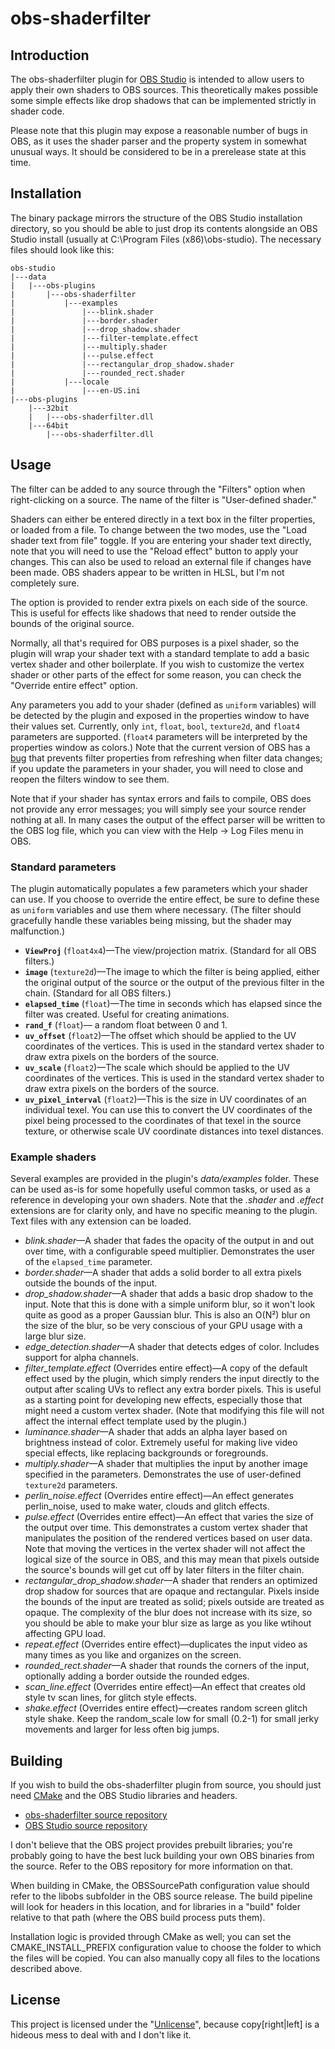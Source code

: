 # obs-shaderfilter

## Introduction

The obs-shaderfilter plugin for [OBS Studio](http://obsproject.com/) is intended to allow users to apply 
their own shaders to OBS sources. This theoretically makes possible some simple effects like drop shadows
that can be implemented strictly in shader code. 

Please note that this plugin may expose a reasonable number of bugs in OBS, as it uses the shader parser and 
the property system in somewhat unusual ways. It should be considered to be in a prerelease state at this time.

## Installation

The binary package mirrors the structure of the OBS Studio installation directory, so you should be able to
just drop its contents alongside an OBS Studio install (usually at C:\Program Files (x86)\obs-studio\). The 
necessary files should look like this: 

    obs-studio
    |---data
    |   |---obs-plugins
    |       |---obs-shaderfilter
    |           |---examples
    |               |---blink.shader
    |               |---border.shader
    |               |---drop_shadow.shader
    |               |---filter-template.effect
    |               |---multiply.shader
    |               |---pulse.effect
    |               |---rectangular_drop_shadow.shader
    |               |---rounded_rect.shader
    |           |---locale
    |               |---en-US.ini
    |---obs-plugins
        |---32bit
        |   |---obs-shaderfilter.dll
        |---64bit
            |---obs-shaderfilter.dll

## Usage

The filter can be added to any source through the "Filters" option when right-clicking on a source. The name
of the filter is "User-defined shader." 

Shaders can either be entered directly in a text box in the filter properties, or loaded from a file. To change 
between the two modes, use the "Load shader text from file" toggle. If you are entering your shader text directly,
note that you will need to use the "Reload effect" button to apply your changes. This can also be used to reload an
external file if changes have been made. OBS shaders appear to be written in HLSL, but I'm not completely sure.

The option is provided to render extra pixels on each side of the source. This is useful for effects like shadows
that need to render outside the bounds of the original source. 

Normally, all that's required for OBS purposes is a pixel shader, so the plugin will wrap your shader text with a 
standard template to add a basic vertex shader and other boilerplate. If you wish to customize the vertex shader
or other parts of the effect for some reason, you can check the "Override entire effect" option. 

Any parameters you add to your shader (defined as `uniform` variables) will be detected by the plugin and exposed
in the properties window to have their values set. Currently, only `int`, `float`, `bool`, `texture2d`, and `float4`
parameters are supported. (`float4` parameters will be interpreted by the properties window as colors.) Note that the 
current version of OBS has a [bug](https://obsproject.com/mantis/view.php?id=1028) that prevents filter properties
from refreshing when filter data changes; if you update the parameters in your shader, you will need to close and
reopen the filters window to see them. 

Note that if your shader has syntax errors and fails to compile, OBS does not provide any error messages; you will
simply see your source render nothing at all. In many cases the output of the effect parser will be written to the
OBS log file, which you can view with the Help -> Log Files menu in OBS. 

### Standard parameters

The plugin automatically populates a few parameters which your shader can use. If you choose to override the entire
effect, be sure to define these as `uniform` variables and use them where necessary. (The filter should gracefully 
handle these variables being missing, but the shader may malfunction.)

* **`ViewProj`** (`float4x4`)&mdash;The view/projection matrix. (Standard for all OBS filters.)
* **`image`** (`texture2d`)&mdash;The image to which the filter is being applied, either the original output of 
  the source or the output of the previous filter in the chain. (Standard for all OBS filters.)
* **`elapsed_time`** (`float`)&mdash;The time in seconds which has elapsed since the filter was created. Useful for 
  creating animations. 
* **`rand_f`** (`float`)&mdash; a random float between 0 and 1. 
* **`uv_offset`** (`float2`)&mdash;The offset which should be applied to the UV coordinates of the vertices. This is
  used in the standard vertex shader to draw extra pixels on the borders of the source.
* **`uv_scale`** (`float2`)&mdash;The scale which should be applied to the UV coordinates of the vertices. This is 
  used in the standard vertex shader to draw extra pixels on the borders of the source.
* **`uv_pixel_interval`** (`float2`)&mdash;This is the size in UV coordinates of an individual texel. You can use
  this to convert the UV coordinates of the pixel being processed to the coordinates of that texel in the source
  texture, or otherwise scale UV coordinate distances into texel distances.
  
### Example shaders

Several examples are provided in the plugin's *data/examples* folder. These can be used as-is for some hopefully
useful common tasks, or used as a reference in developing your own shaders. Note that the *.shader* and *.effect* 
extensions are for clarity only, and have no specific meaning to the plugin. Text files with any extension can be
loaded.

* *blink.shader*&mdash;A shader that fades the opacity of the output in and out over time, with a configurable speed
  multiplier. Demonstrates the user of the `elapsed_time` parameter.
* *border.shader*&mdash;A shader that adds a solid border to all extra pixels outside the bounds of the input. 
* *drop_shadow.shader*&mdash;A shader that adds a basic drop shadow to the input. Note that this is done with a simple
  uniform blur, so it won't look quite as good as a proper Gaussian blur. This is also an O(N&sup2;) blur on the size 
  of the blur, so be very conscious of your GPU usage with a large blur size.
* *edge_detection.shader*&mdash;A shader that detects edges of color. Includes support for alpha channels.   
* *filter_template.effect* (Overrides entire effect)&mdash;A copy of the default effect used by the plugin, which simply
  renders the input directly to the output after scaling UVs to reflect any extra border pixels. This is useful as a starting
  point for developing new effects, especially those that might need a custom vertex shader. (Note that modifying this file will
  not affect the internal effect template used by the plugin.)
* *luminance.shader*&mdash;A shader that adds an alpha layer based on brightness instead of color. Extremely useful for making live 
  video special effects, like replacing backgrounds or foregrounds.
* *multiply.shader*&mdash;A shader that multiplies the input by another image specified in the parameters. Demonstrates the use 
  of user-defined `texture2d` parameters.
* *perlin_noise.effect* (Overrides entire effect)&mdash;An effect generates perlin_noise, used to make water, clouds and glitch effects. 
* *pulse.effect* (Overrides entire effect)&mdash;An effect that varies the size of the output over time. This demonstrates 
  a custom vertex shader that manipulates the position of the rendered vertices based on user data. Note that moving the vertices 
  in the vertex shader will not affect the logical size of the source in OBS, and this may mean that pixels outside the source's
  bounds will get cut off by later filters in the filter chain.
* *rectangular_drop_shadow.shader*&mdash;A shader that renders an optimized drop shadow for sources that are opaque and rectangular. 
  Pixels inside the bounds of the input are treated as solid; pixels outside are treated as opaque. The complexity of the blur
  does not increase with its size, so you should be able to make your blur size as large as you like wtihout affecting
  GPU load. 
* *repeat.effect* (Overrides entire effect)&mdash;duplicates the input video as many times as you like and organizes on the screen.
* *rounded_rect.shader*&mdash;A shader that rounds the corners of the input, optionally adding a border outside the rounded 
  edges.
* *scan_line.effect* (Overrides entire effect)&mdash;An effect that creates old style tv scan lines, for glitch style effects. 
* *shake.effect* (Overrides entire effect)&mdash;creates random screen glitch style shake. Keep the random_scale low for small (0.2-1) for small
  jerky movements and larger for less often big jumps.
## Building

If you wish to build the obs-shaderfilter plugin from source, you should just need [CMake](https://cmake.org/) 
and the OBS Studio libraries and headers.

* [obs-shaderfilter source repository](https://github.com/Oncorporation/obs-shaderfilter)
* [OBS Studio source repository](https://github.com/jp9000/obs-studio)

I don't believe that the OBS project provides prebuilt libraries; you're probably going to have the best luck
building your own OBS binaries from the source. Refer to the OBS repository for more information on that.

When building in CMake, the OBSSourcePath configuration value should refer to the libobs subfolder 
in the OBS source release. The build pipeline will look for headers in this location, and for libraries
in a "build" folder relative to that path (where the OBS build process puts them). 

Installation logic is provided through CMake as well; you can set the CMAKE_INSTALL_PREFIX configuration value
to choose the folder to which the files will be copied. You can also manually copy all files to the locations
described above.

## License

This project is licensed under the "[Unlicense](http://unlicense.org/)", because copy[right|left] is a hideous
mess to deal with and I don't like it. 
